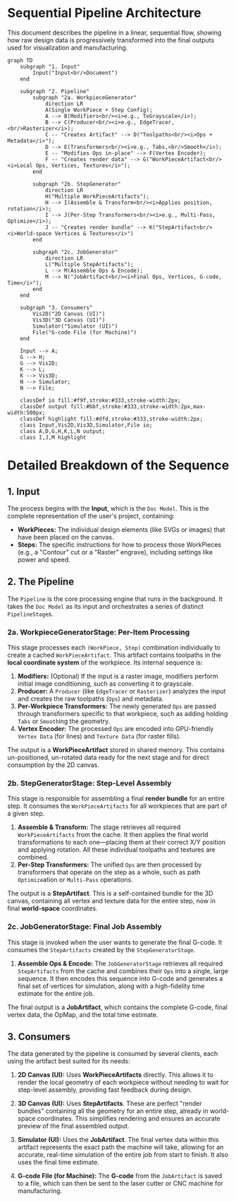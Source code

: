 # **Sequential Pipeline Architecture**

This document describes the pipeline in a linear, sequential flow, showing how
raw design data is progressively transformed into the final outputs used for
visualization and manufacturing.

```mermaid
graph TD
    subgraph "1. Input"
        Input("Input<br/>Document")
    end

    subgraph "2. Pipeline"
        subgraph "2a. WorkpieceGenerator"
            direction LR
            A(Single WorkPiece + Step Config);
            A --> B(Modifiers<br/><i>e.g., ToGrayscale</i>);
            B --> C(Producer<br/><i>e.g., EdgeTracer,<br/>Rasterizer</i>);
            C -- "Creates Artifact" --> D("Toolpaths<br/><i>Ops + Metadata</i>");
            D --> E(Transformers<br/><i>e.g., Tabs,<br/>Smooth</i>);
            E -- "Modifies Ops in-place" --> F(Vertex Encoder);
            F -- "Creates render data" --> G("WorkPieceArtifact<br/><i>Local Ops, Vertices, Textures</i>");
        end
        
        subgraph "2b. StepGenerator"
            direction LR
            H("Multiple WorkPieceArtifacts");
            H --> I(Assemble & Transform<br/><i>Applies position, rotation</i>);
            I --> J(Per-Step Transformers<br/><i>e.g., Multi-Pass, Optimize</i>);
            J -- "Creates render bundle" --> K("StepArtifact<br/><i>World-space Vertices & Textures</i>")
        end

        subgraph "2c. JobGenerator"
            direction LR
            L("Multiple StepArtifacts");
            L --> M(Assemble Ops & Encode);
            M --> N("JobArtifact<br/><i>Final Ops, Vertices, G-code, Time</i>");
        end
    end

    subgraph "3. Consumers"
        Vis2D("2D Canvas (UI)")
        Vis3D("3D Canvas (UI)")
        Simulator("Simulator (UI)")
        File("G-code File (for Machine)")
    end

    Input --> A;
    G --> H;
    G --> Vis2D;
    K --> L;
    K --> Vis3D;
    N --> Simulator;
    N --> File;

    classDef io fill:#f9f,stroke:#333,stroke-width:2px;
    classDef output fill:#bbf,stroke:#333,stroke-width:2px,max-width:500px;
    classDef highlight fill:#dfd,stroke:#333,stroke-width:2px;
    class Input,Vis2D,Vis3D,Simulator,File io;
    class A,D,G,H,K,L,N output;
    class I,J,M highlight
```

# **Detailed Breakdown of the Sequence**

## **1. Input**

The process begins with the **Input**, which is the `Doc Model`. This is the
complete representation of the user's project, containing:

- **WorkPieces:** The individual design elements (like SVGs or images) that
  have been placed on the canvas.
- **Steps:** The specific instructions for how to process those WorkPieces
  (e.g., a "Contour" cut or a "Raster" engrave), including settings like
  power and speed.

## **2. The Pipeline**

The `Pipeline` is the core processing engine that runs in the background.
It takes the `Doc Model` as its input and orchestrates a series of distinct
`PipelineStage`s.

### **2a. WorkpieceGeneratorStage: Per-Item Processing**

This stage processes each `(WorkPiece, Step)` combination individually to
create a cached `WorkPieceArtifact`. This artifact contains toolpaths in the
**local coordinate system** of the workpiece. Its internal sequence is:

1.  **Modifiers:** (Optional) If the input is a raster image, modifiers
    perform initial image conditioning, such as converting it to grayscale.
2.  **Producer:** A `Producer` (like `EdgeTracer` or `Rasterizer`) analyzes
    the input and creates the raw toolpaths (`Ops`) and metadata.
3.  **Per-Workpiece Transformers:** The newly generated `Ops` are passed
    through transformers specific to that workpiece, such as adding
    holding `Tabs` or `Smooth`ing the geometry.
4.  **Vertex Encoder:** The processed `Ops` are encoded into GPU-friendly
    `Vertex Data` (for lines) and `Texture Data` (for raster fills).

The output is a **WorkPieceArtifact** stored in shared memory. This contains
un-positioned, un-rotated data ready for the next stage and for direct
consumption by the 2D canvas.

### **2b. StepGeneratorStage: Step-Level Assembly**

This stage is responsible for assembling a final **render bundle** for an
entire step. It consumes the `WorkPieceArtifacts` for all workpieces that
are part of a given step.

1.  **Assemble & Transform:** The stage retrieves all required
    `WorkPieceArtifacts` from the cache. It then applies the final world
    transformations to each one—placing them at their correct X/Y position
    and applying rotation. All these individual toolpaths and textures are
    combined.
2.  **Per-Step Transformers:** The unified `Ops` are then processed
    by transformers that operate on the step as a whole, such as path
    `Optimize`ation or `Multi-Pass` operations.

The output is a **StepArtifact**. This is a self-contained bundle for the
3D canvas, containing all vertex and texture data for the entire step, now in
final **world-space** coordinates.

### **2c. JobGeneratorStage: Final Job Assembly**

This stage is invoked when the user wants to generate the final G-code. It
consumes the `StepArtifacts` created by the `StepGeneratorStage`.

1.  **Assemble Ops & Encode:** The `JobGeneratorStage` retrieves all required
    `StepArtifacts` from the cache and combines their `Ops` into a single,
    large sequence. It then encodes this sequence into G-code and generates
    a final set of vertices for simulation, along with a high-fidelity
    time estimate for the entire job.

The final output is a **JobArtifact**, which contains the complete G-code,
final vertex data, the OpMap, and the total time estimate.

## **3. Consumers**

The data generated by the pipeline is consumed by several clients, each
using the artifact best suited for its needs:

1.  **2D Canvas (UI):** Uses **WorkPieceArtifacts** directly. This allows it
    to render the local geometry of each workpiece without needing to wait
    for step-level assembly, providing fast feedback during design.

2.  **3D Canvas (UI):** Uses **StepArtifacts**. These are perfect "render
    bundles" containing all the geometry for an entire step, already in
    world-space coordinates. This simplifies rendering and ensures an
    accurate preview of the final assembled output.

3.  **Simulator (UI):** Uses the **JobArtifact**. The final vertex data
    within this artifact represents the exact path the machine will take,
    allowing for an accurate, real-time simulation of the entire job from
    start to finish. It also uses the final time estimate.

4.  **G-code File (for Machine):** The **G-code** from the `JobArtifact`
    is saved to a file, which can then be sent to the laser cutter or CNC
    machine for manufacturing.